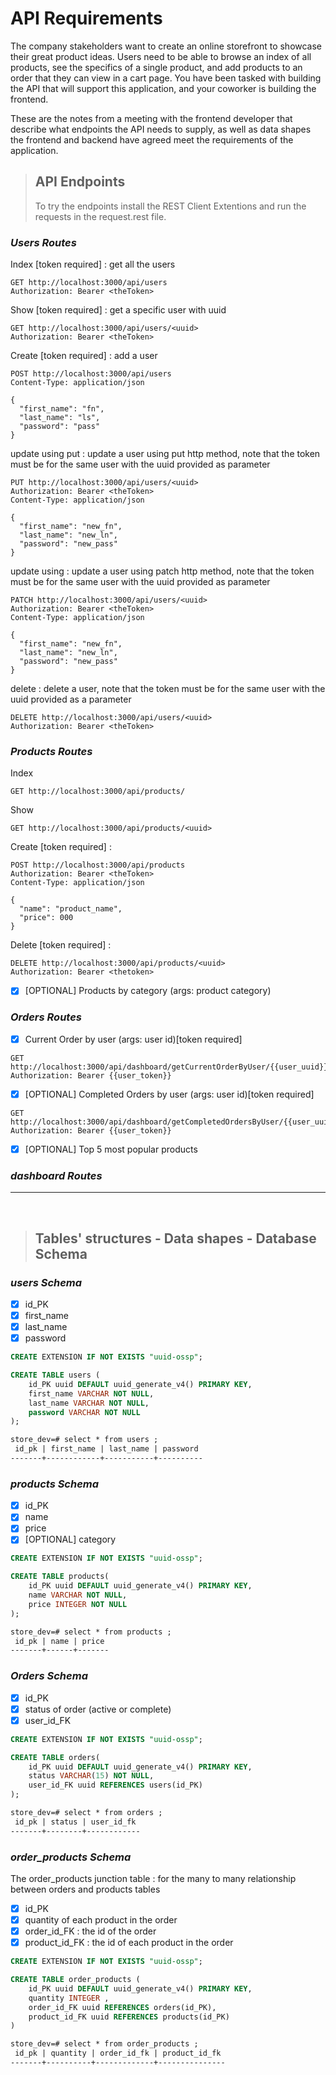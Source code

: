 # API Requirements
The company stakeholders want to create an online storefront to showcase their great product ideas. Users need to be able to browse an index of all products, see the specifics of a single product, and add products to an order that they can view in a cart page. You have been tasked with building the API that will support this application, and your coworker is building the frontend.

These are the notes from a meeting with the frontend developer that describe what endpoints the API needs to supply, as well as data shapes the frontend and backend have agreed meet the requirements of the application. 

> ## API Endpoints
> To try the endpoints install the REST Client Extentions and run the requests in the request.rest file.
### ***Users Routes***

Index [token required] : get all the users
``` http
GET http://localhost:3000/api/users
Authorization: Bearer <theToken>
```

Show [token required] : get a specific user with uuid
``` http
GET http://localhost:3000/api/users/<uuid>
Authorization: Bearer <theToken>
```

Create [token required] : add a user
``` http
POST http://localhost:3000/api/users
Content-Type: application/json

{
  "first_name": "fn",
  "last_name": "ls",
  "password": "pass"
}
```

update using put : update a user using put http method, note that the token must be for the same user with the uuid provided as parameter
``` http
PUT http://localhost:3000/api/users/<uuid>
Authorization: Bearer <theToken>
Content-Type: application/json

{
  "first_name": "new_fn",
  "last_name": "new_ln",
  "password": "new_pass"
}
```

update using : update a user using patch http method, note that the token must be for the same user with the uuid provided as parameter
``` http
PATCH http://localhost:3000/api/users/<uuid>
Authorization: Bearer <theToken>
Content-Type: application/json

{
  "first_name": "new_fn",
  "last_name": "new_ln",
  "password": "new_pass"
}
```

delete : delete a user, note that the token must be for the same user with the uuid provided as a parameter
``` http
DELETE http://localhost:3000/api/users/<uuid>
Authorization: Bearer <theToken>
```

### ***Products Routes***
Index
``` http
GET http://localhost:3000/api/products/
```

Show 
``` http
GET http://localhost:3000/api/products/<uuid>
```

Create [token required] :
``` http
POST http://localhost:3000/api/products
Authorization: Bearer <theToken>
Content-Type: application/json

{
  "name": "product_name",
  "price": 000
}
```

Delete [token required] :
``` http
DELETE http://localhost:3000/api/products/<uuid>
Authorization: Bearer <thetoken>
```

- [x] [OPTIONAL] Products by category (args: product category)

### ***Orders Routes***

- [x] Current Order by user (args: user id)[token required]
``` http
GET http://localhost:3000/api/dashboard/getCurrentOrderByUser/{{user_uuid}}
Authorization: Bearer {{user_token}}
```
- [x] [OPTIONAL] Completed Orders by user (args: user id)[token required]
```http
GET http://localhost:3000/api/dashboard/getCompletedOrdersByUser/{{user_uuid}}
Authorization: Bearer {{user_token}}
```

- [x] [OPTIONAL] Top 5 most popular products 
### ***dashboard Routes***

---
<br>

> ## Tables' structures - Data shapes - Database Schema
### ***users Schema***
- [x] id_PK
- [x] first_name
- [x] last_name
- [x] password
``` sql
CREATE EXTENSION IF NOT EXISTS "uuid-ossp";

CREATE TABLE users (
    id_PK uuid DEFAULT uuid_generate_v4() PRIMARY KEY,
    first_name VARCHAR NOT NULL,
    last_name VARCHAR NOT NULL,
    password VARCHAR NOT NULL
);
```
``` html
store_dev=# select * from users ;
 id_pk | first_name | last_name | password 
-------+------------+-----------+----------
```

### ***products Schema***
- [x] id_PK
- [x] name
- [x] price
- [x] [OPTIONAL] category
``` sql
CREATE EXTENSION IF NOT EXISTS "uuid-ossp";

CREATE TABLE products(
    id_PK uuid DEFAULT uuid_generate_v4() PRIMARY KEY,
    name VARCHAR NOT NULL,
    price INTEGER NOT NULL
);
```
``` html
store_dev=# select * from products ;
 id_pk | name | price 
-------+------+-------
```

### ***Orders Schema***
- [x] id_PK
- [x] status of order (active or complete)
- [x] user_id_FK
``` sql
CREATE EXTENSION IF NOT EXISTS "uuid-ossp";

CREATE TABLE orders(
    id_PK uuid DEFAULT uuid_generate_v4() PRIMARY KEY,
    status VARCHAR(15) NOT NULL,
    user_id_FK uuid REFERENCES users(id_PK)
);
```
``` html 
store_dev=# select * from orders ;
 id_pk | status | user_id_fk 
-------+--------+------------
```

### ***order_products Schema*** 
The order_products junction table : for the many to many relationship between orders and products tables
- [x] id_PK
- [x] quantity of each product in the order
- [x] order_id_FK : the id of the order
- [x] product_id_FK : the id of each product in the order
``` sql
CREATE EXTENSION IF NOT EXISTS "uuid-ossp";

CREATE TABLE order_products (
    id_PK uuid DEFAULT uuid_generate_v4() PRIMARY KEY,
    quantity INTEGER ,
    order_id_FK uuid REFERENCES orders(id_PK),
    product_id_FK uuid REFERENCES products(id_PK)
)
```
``` html
store_dev=# select * from order_products ;
 id_pk | quantity | order_id_fk | product_id_fk 
-------+----------+-------------+---------------
```
